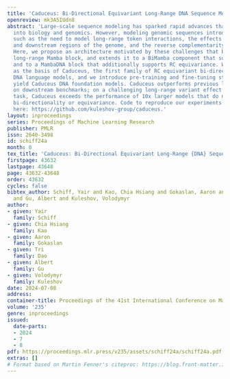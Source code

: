 ```yaml
---
title: 'Caduceus: Bi-Directional Equivariant Long-Range DNA Sequence Modeling'
openreview: mk3A5IUdn8
abstract: 'Large-scale sequence modeling has sparked rapid advances that now extend
  into biology and genomics. However, modeling genomic sequences introduces challenges
  such as the need to model long-range token interactions, the effects of upstream
  and downstream regions of the genome, and the reverse complementarity (RC) of DNA.
  Here, we propose an architecture motivated by these challenges that builds off the
  long-range Mamba block, and extends it to a BiMamba component that supports bi-directionality,
  and to a MambaDNA block that additionally supports RC equivariance. We use MambaDNA
  as the basis of Caduceus, the first family of RC equivariant bi-directional long-range
  DNA language models, and we introduce pre-training and fine-tuning strategies that
  yield Caduceus DNA foundation models. Caduceus outperforms previous long-range models
  on downstream benchmarks; on a challenging long-range variant effect prediction
  task, Caduceus exceeds the performance of 10x larger models that do not leverage
  bi-directionality or equivariance. Code to reproduce our experiments is available
  here: https://github.com/kuleshov-group/caduceus.'
layout: inproceedings
series: Proceedings of Machine Learning Research
publisher: PMLR
issn: 2640-3498
id: schiff24a
month: 0
tex_title: 'Caduceus: Bi-Directional Equivariant Long-Range {DNA} Sequence Modeling'
firstpage: 43632
lastpage: 43648
page: 43632-43648
order: 43632
cycles: false
bibtex_author: Schiff, Yair and Kao, Chia Hsiang and Gokaslan, Aaron and Dao, Tri
  and Gu, Albert and Kuleshov, Volodymyr
author:
- given: Yair
  family: Schiff
- given: Chia Hsiang
  family: Kao
- given: Aaron
  family: Gokaslan
- given: Tri
  family: Dao
- given: Albert
  family: Gu
- given: Volodymyr
  family: Kuleshov
date: 2024-07-08
address:
container-title: Proceedings of the 41st International Conference on Machine Learning
volume: '235'
genre: inproceedings
issued:
  date-parts:
  - 2024
  - 7
  - 8
pdf: https://proceedings.mlr.press/v235/assets/schiff24a/schiff24a.pdf
extras: []
# Format based on Martin Fenner's citeproc: https://blog.front-matter.io/posts/citeproc-yaml-for-bibliographies/
---
```

